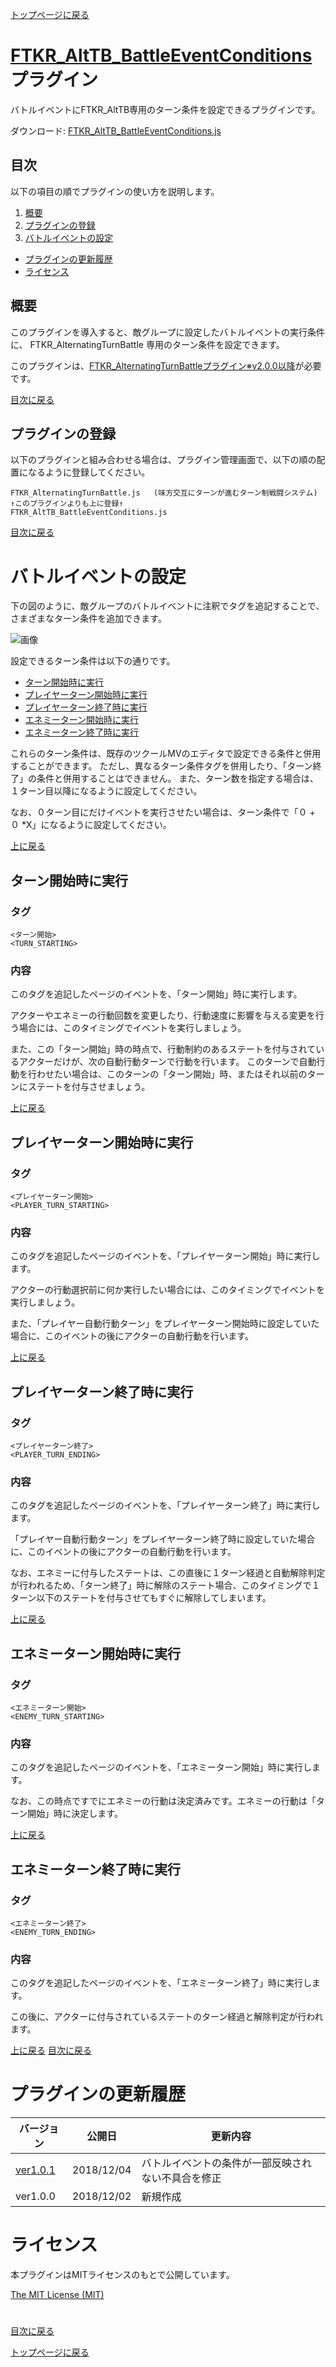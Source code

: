 [トップページに戻る](README.md)

# [FTKR_AltTB_BattleEventConditions](FTKR_AltTB_BattleEventConditions.js) プラグイン

バトルイベントにFTKR_AltTB専用のターン条件を設定できるプラグインです。

ダウンロード: [FTKR_AltTB_BattleEventConditions.js](https://raw.githubusercontent.com/futokoro/RPGMaker/master/FTKR_AltTB_BattleEventConditions.js)

## 目次

以下の項目の順でプラグインの使い方を説明します。
1. [概要](#概要)
2. [プラグインの登録](#プラグインの登録)
1. [バトルイベントの設定](#バトルイベントの設定)
* [プラグインの更新履歴](#プラグインの更新履歴)
* [ライセンス](#ライセンス)

## 概要

このプラグインを導入すると、敵グループに設定したバトルイベントの実行条件に、 FTKR_AlternatingTurnBattle 専用のターン条件を設定できます。

このプラグインは、[FTKR_AlternatingTurnBattleプラグイン※v2.0.0以降](FTKR_AlternatingTurnBattle.ja.md)が必要です。

[目次に戻る](#目次)

## プラグインの登録

以下のプラグインと組み合わせる場合は、プラグイン管理画面で、以下の順の配置になるように登録してください。
```
FTKR_AlternatingTurnBattle.js   (味方交互にターンが進むターン制戦闘システム)
↑このプラグインよりも上に登録↑
FTKR_AltTB_BattleEventConditions.js
```

[目次に戻る](#目次)

# バトルイベントの設定

下の図のように、敵グループのバトルイベントに注釈でタグを追記することで、さまざまなターン条件を追加できます。

![画像](image/FTKR_AltTB_BattleEventConditions/n01_001.png)

設定できるターン条件は以下の通りです。

* [ターン開始時に実行](#ターン開始時に実行)
* [プレイヤーターン開始時に実行](#プレイヤーターン開始時に実行)
* [プレイヤーターン終了時に実行](#プレイヤーターン終了時に実行)
* [エネミーターン開始時に実行](#エネミーターン開始時に実行)
* [エネミーターン終了時に実行](#エネミーターン終了時に実行)

これらのターン条件は、既存のツクールMVのエディタで設定できる条件と併用することができます。
ただし、異なるターン条件タグを併用したり、「ターン終了」の条件と併用することはできません。
また、ターン数を指定する場合は、１ターン目以降になるように設定してください。

なお、０ターン目にだけイベントを実行させたい場合は、ターン条件で「０ + ０ *X」になるように設定してください。

[上に戻る](#バトルイベントの設定)

## ターン開始時に実行
### タグ
```
<ターン開始>
<TURN_STARTING>
```

### 内容
このタグを追記したページのイベントを、「ターン開始」時に実行します。

アクターやエネミーの行動回数を変更したり、行動速度に影響を与える変更を行う場合には、このタイミングでイベントを実行しましょう。

また、この「ターン開始」時の時点で、行動制約のあるステートを付与されているアクターだけが、次の自動行動ターンで行動を行います。
このターンで自動行動を行わせたい場合は、このターンの「ターン開始」時、またはそれ以前のターンにステートを付与させましょう。

[上に戻る](#バトルイベントの設定)

## プレイヤーターン開始時に実行
### タグ
```
<プレイヤーターン開始>
<PLAYER_TURN_STARTING>
```

### 内容
このタグを追記したページのイベントを、「プレイヤーターン開始」時に実行します。

アクターの行動選択前に何か実行したい場合には、このタイミングでイベントを実行しましょう。

また、「プレイヤー自動行動ターン」をプレイヤーターン開始時に設定していた場合に、このイベントの後にアクターの自動行動を行います。

[上に戻る](#バトルイベントの設定)

## プレイヤーターン終了時に実行
### タグ
```
<プレイヤーターン終了>
<PLAYER_TURN_ENDING>
```

### 内容
このタグを追記したページのイベントを、「プレイヤーターン終了」時に実行します。

「プレイヤー自動行動ターン」をプレイヤーターン終了時に設定していた場合に、このイベントの後にアクターの自動行動を行います。

なお、エネミーに付与したステートは、この直後に１ターン経過と自動解除判定が行われるため、「ターン終了」時に解除のステート場合、このタイミングで１ターン以下のステートを付与させてもすぐに解除してしまいます。

[上に戻る](#バトルイベントの設定)

## エネミーターン開始時に実行
### タグ
```
<エネミーターン開始>
<ENEMY_TURN_STARTING>
```

### 内容
このタグを追記したページのイベントを、「エネミーターン開始」時に実行します。

なお、この時点ですでにエネミーの行動は決定済みです。エネミーの行動は「ターン開始」時に決定します。

[上に戻る](#バトルイベントの設定)

## エネミーターン終了時に実行
### タグ
```
<エネミーターン終了>
<ENEMY_TURN_ENDING>
```

### 内容
このタグを追記したページのイベントを、「エネミーターン終了」時に実行します。

この後に、アクターに付与されているステートのターン経過と解除判定が行われます。

[上に戻る](#バトルイベントの設定)
[目次に戻る](#目次)

# プラグインの更新履歴

| バージョン | 公開日 | 更新内容 |
| --- | --- | --- |
| [ver1.0.1](FTKR_AltTB_BattleEventConditions.js) | 2018/12/04 | バトルイベントの条件が一部反映されない不具合を修正 |
| ver1.0.0 | 2018/12/02 | 新規作成 |

# ライセンス

本プラグインはMITライセンスのもとで公開しています。

[The MIT License (MIT)](https://opensource.org/licenses/mit-license.php)

#
[目次に戻る](#目次)

[トップページに戻る](README.md)